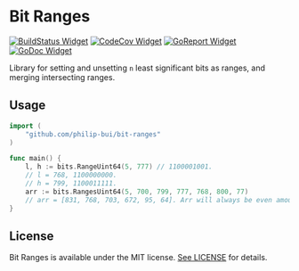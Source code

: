 # Bit Ranges

[![BuildStatus Widget]][BuildStatus Result]
[![CodeCov Widget]][CodeCov Result]
[![GoReport Widget]][GoReport Status]
[![GoDoc Widget]][GoDoc]

[BuildStatus Result]: https://travis-ci.org/philip-bui/bit-ranges
[BuildStatus Widget]: https://travis-ci.org/philip-bui/bit-ranges.svg?branch=master

[CodeCov Result]: https://codecov.io/gh/philip-bui/bit-ranges
[CodeCov Widget]: https://codecov.io/gh/philip-bui/bit-ranges/branch/master/graph/badge.svg

[GoReport Status]: https://goreportcard.com/report/github.com/philip-bui/bit-ranges
[GoReport Widget]: https://goreportcard.com/badge/github.com/philip-bui/bit-ranges

[GoDoc]: https://godoc.org/github.com/philip-bui/bit-ranges
[GoDoc Widget]: https://godoc.org/github.com/philip-bui/bit-ranges?status.svg

Library for setting and unsetting `n` least significant bits as ranges, and merging intersecting ranges.

## Usage

```go
import (
	"github.com/philip-bui/bit-ranges"
)

func main() {
	l, h := bits.RangeUint64(5, 777) // 1100001001.
	// l = 768, 1100000000.
	// h = 799, 1100011111.
	arr := bits.RangesUint64(5, 700, 799, 777, 768, 800, 77)
	// arr = [831, 768, 703, 672, 95, 64]. Arr will always be even amount (pairs).
}
```

## License

Bit Ranges is available under the MIT license. [See LICENSE](https://github.com/philip-bui/bit-ranges/blob/master/LICENSE) for details.

